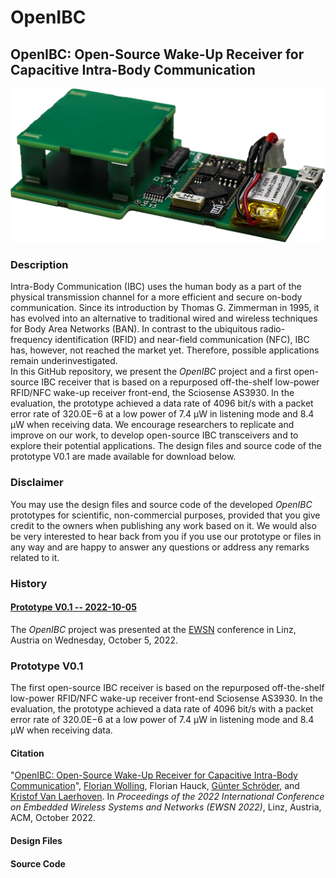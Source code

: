 # OpenIBC
## OpenIBC: Open-Source Wake-Up Receiver for<br/>Capacitive Intra-Body Communication

<img src="https://github.com/fwolling/OpenIBC/blob/main/fig/openibc_0v1.png" alt="OpenIBC prototype V0.1" width="600" style="float: center;" />

### Description
Intra-Body Communication (IBC) uses the human body as a part of the physical transmission channel for a more efficient and secure on-body communication. Since its introduction by Thomas G. Zimmerman in 1995, it has evolved into an alternative to traditional wired and wireless techniques for Body Area Networks (BAN). In contrast to the ubiquitous radio-frequency identification (RFID) and near-field communication (NFC), IBC has, however, not reached the market yet. Therefore, possible applications remain underinvestigated.<br/>
In this GitHub repository, we present the *OpenIBC* project and a first open-source IBC receiver that is based on a repurposed off-the-shelf low-power RFID/NFC wake-up receiver front-end, the Sciosense AS3930. In the evaluation, the prototype achieved a data rate of 4096 bit/s with a packet error rate of 320.0E−6 at a low power of 7.4 μW in listening mode and 8.4 μW when receiving data. We encourage researchers to replicate and improve on our work, to develop open-source IBC transceivers and to explore their potential applications. The design files and source code of the prototype V0.1 are made available for download below.

### Disclaimer
You may use the design files and source code of the developed *OpenIBC* prototypes for scientific, non-commercial purposes, provided that you give credit to the owners when publishing any work based on it. We would also be very interested to hear back from you if you use our prototype or files in any way and are happy to answer any questions or address any remarks related to it.


### History
#### <a href="#prototype-v01">Prototype V0.1 -- 2022-10-05</a>
The *OpenIBC* project was presented at the <a href="https://ewsn2022.jku.at/" target="_blank">EWSN</a> conference in Linz, Austria on Wednesday, October 5, 2022.


### <a id="prototype-v01">Prototype V0.1</a>
The first open-source IBC receiver is based on the repurposed off-the-shelf low-power RFID/NFC wake-up receiver front-end Sciosense AS3930. In the evaluation, the prototype achieved a data rate of 4096 bit/s with a packet error rate of 320.0E−6 at a low power of 7.4 μW in listening mode and 8.4 μW when receiving data.

#### Citation
"[OpenIBC: Open-Source Wake-Up Receiver for Capacitive Intra-Body Communication](https://www.eti.uni-siegen.de/ubicomp/papers/ewsn_openibc22.pdf)", <a href="https://ubicomp.eti.uni-siegen.de/home/team/fwolling.html.en" target="_blank">Florian Wolling</a>, Florian Hauck, <a href="https://www.eti.uni-siegen.de/emas/mitarbeiter/schroeder/index.html.en" target="_blank">Günter Schröder</a>, and <a href="https://ubicomp.eti.uni-siegen.de/home/team/kristof.html.en" target="_blank">Kristof Van Laerhoven</a>. In *Proceedings of the 2022 International Conference on Embedded Wireless Systems and Networks (EWSN 2022)*, Linz, Austria, ACM, October 2022. <!--<a href="https://doi.org" target="_blank">https://doi.org</a>-->

#### Design Files

#### Source Code

